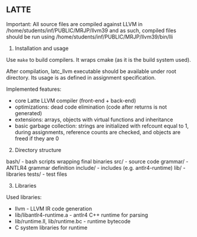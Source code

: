 LATTE
-----

Important:
All source files are compiled against LLVM in /home/students/inf/PUBLIC/MRJP/llvm39
and as such, compiled files should be run using
/home/students/inf/PUBLIC/MRJP/llvm39/bin/lli


1. Installation and usage

Use `make` to build compilers. It wraps cmake (as it is the build system used).

After compilation, latc_llvm executable should be available
under root directory. Its usage is as defined in assignment specification.

Implemented features:
- core Latte LLVM compiler (front-end + back-end)
- optimizations: dead code elimination (code after returns is not generated)
- extensions: arrays, objects with virtual functions and inheritance
- basic garbage collection: strings are initialized with refcount equal to 1,
    during assignments, reference counts are checked, and objects are freed if they are 0

2. Directory structure

bash/ - bash scripts wrapping final binaries
src/ - source code
grammar/ - ANTLR4 grammar definition
include/ - includes (e.g. antlr4-runtime)
lib/ - libraries
tests/ - test files

3. Libraries

Used libraries:
- llvm - LLVM IR code generation
- lib/libantlr4-runtime.a - antlr4 C++ runtime for parsing
- lib/runtime.ll, lib/runtime.bc - runtime bytecode
- C system libraries for runtime


